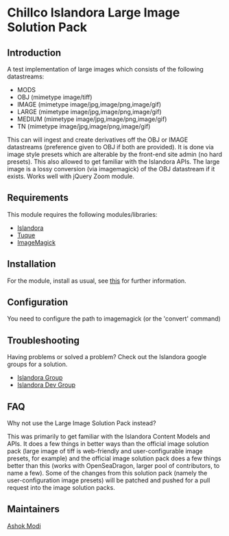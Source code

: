 # Chillco Islandora Large Image Solution Pack

## Introduction

A test implementation of large images which consists of the following datastreams:
* MODS
* OBJ (mimetype image/tiff)
* IMAGE (mimetype image/jpg,image/png,image/gif)
* LARGE (mimetype image/jpg,image/png,image/gif)
* MEDIUM (mimetype image/jpg,image/png,image/gif)
* TN (mimetype image/jpg,image/png,image/gif)

This can will ingest and create derivatives off the OBJ or IMAGE datastreams (preference given to OBJ if both are provided). It is done via image style presets which are alterable by the front-end site admin (no hard presets). This also allowed to get familiar with the Islandora APIs. The large image is a lossy conversion (via imagemagick) of the OBJ datastream if it exists. Works well with jQuery Zoom module.

## Requirements

This module requires the following modules/libraries:

* [Islandora](https://github.com/islandora/islandora)
* [Tuque](https://github.com/islandora/tuque)
* [ImageMagick](https://drupal.org/project/imagemagick)

## Installation

For the module, install as usual, see [this](https://drupal.org/documentation/install/modules-themes/modules-7) for further information.

## Configuration

You need to configure the path to imagemagick (or the 'convert' command)

## Troubleshooting

Having problems or solved a problem? Check out the Islandora google groups for a solution.

* [Islandora Group](https://groups.google.com/forum/?hl=en&fromgroups#!forum/islandora)
* [Islandora Dev Group](https://groups.google.com/forum/?hl=en&fromgroups#!forum/islandora-dev)

## FAQ

Why not use the Large Image Solution Pack instead?

This was primarily to get familiar with the Islandora Content Models and APIs. It does a few things in better ways than the official image solution pack (large image of tiff is web-friendly and user-configurable image presets, for example) and the official image solution pack does a few things better than this (works with OpenSeaDragon, larger pool of contributors, to name a few). Some of the changes from this solution pack (namely the user-configuration image presets) will be patched and pushed for a pull request into the image solution packs.

## Maintainers

[Ashok Modi](https://github.com/btmash)
